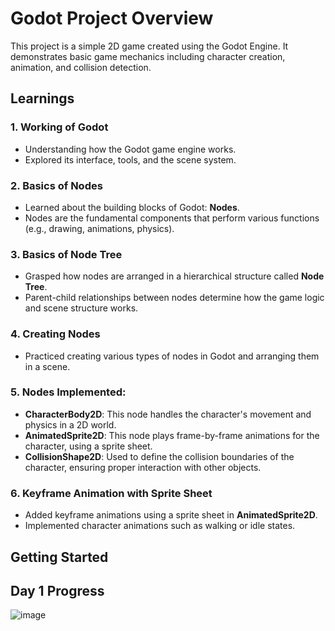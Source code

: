 # Godot Project Overview

This project is a simple 2D game created using the Godot Engine. It demonstrates basic game mechanics including character creation, animation, and collision detection.

## Learnings

### 1. Working of Godot
- Understanding how the Godot game engine works.
- Explored its interface, tools, and the scene system.

### 2. Basics of Nodes
- Learned about the building blocks of Godot: **Nodes**.
- Nodes are the fundamental components that perform various functions (e.g., drawing, animations, physics).

### 3. Basics of Node Tree
- Grasped how nodes are arranged in a hierarchical structure called **Node Tree**.
- Parent-child relationships between nodes determine how the game logic and scene structure works.

### 4. Creating Nodes
- Practiced creating various types of nodes in Godot and arranging them in a scene.

### 5. Nodes Implemented:
- **CharacterBody2D**: This node handles the character's movement and physics in a 2D world.
- **AnimatedSprite2D**: This node plays frame-by-frame animations for the character, using a sprite sheet.
- **CollisionShape2D**: Used to define the collision boundaries of the character, ensuring proper interaction with other objects.

### 6. Keyframe Animation with Sprite Sheet
- Added keyframe animations using a sprite sheet in **AnimatedSprite2D**.
- Implemented character animations such as walking or idle states.

## Getting Started

## Day 1 Progress

![image](https://github.com/user-attachments/assets/2ff08282-c690-4e81-8c00-374365e065dc)

